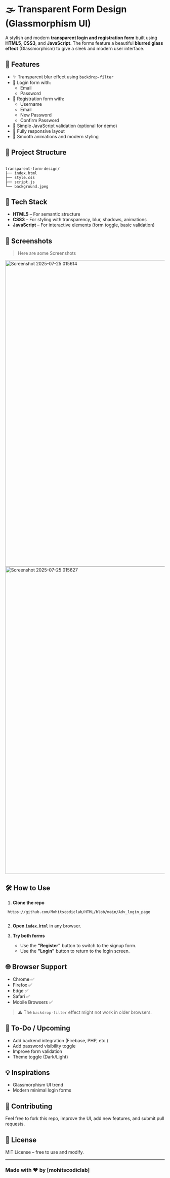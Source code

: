 # 🌫️ Transparent Form Design (Glassmorphism UI)

A stylish and modern **transparent login and registration form** built using **HTML5**, **CSS3**, and **JavaScript**. The forms feature a beautiful **blurred glass effect** (Glassmorphism) to give a sleek and modern user interface.

## 🚀 Features

- ✨ Transparent blur effect using `backdrop-filter`
- 🔐 Login form with:
  - Email
  - Password
- 📝 Registration form with:
  - Username
  - Email
  - New Password
  - Confirm Password
- 🧠 Simple JavaScript validation (optional for demo)
- 📱 Fully responsive layout
- 🎨 Smooth animations and modern styling

## 📂 Project Structure

```

transparent-form-design/
├── index.html
├── style.css
├── script.js
└── background.jpeg

````

## 🧪 Tech Stack

- **HTML5** – For semantic structure
- **CSS3** – For styling with transparency, blur, shadows, animations
- **JavaScript** – For interactive elements (form toggle, basic validation)

## 📸 Screenshots

> Here are some Screenshots
<img width="1898" height="964" alt="Screenshot 2025-07-25 015614" src="https://github.com/user-attachments/assets/ac69deff-657d-4b8f-94a1-dfcdaad8713d" />
<img width="1903" height="967" alt="Screenshot 2025-07-25 015627" src="https://github.com/user-attachments/assets/3bbb58e4-fdb7-493f-a44e-533f7ff24bef" />


## 🛠️ How to Use

1. **Clone the repo**
   
```
 https://github.com/Mohitscodiclab/HTML/blob/main/Adv_login_page
 
```

2. **Open `index.html`** in any browser.

3. **Try both forms**

   * Use the **"Register"** button to switch to the signup form.
   * Use the **"Login"** button to return to the login screen.

## 🌐 Browser Support

* Chrome ✅
* Firefox ✅
* Edge ✅
* Safari ✅
* Mobile Browsers ✅

> ⚠️ The `backdrop-filter` effect might not work in older browsers.

## 📌 To-Do / Upcoming

* Add backend integration (Firebase, PHP, etc.)
* Add password visibility toggle
* Improve form validation
* Theme toggle (Dark/Light)

## 💡 Inspirations

* Glassmorphism UI trend
* Modern minimal login forms

## 🤝 Contributing

Feel free to fork this repo, improve the UI, add new features, and submit pull requests.

## 📄 License

MIT License – free to use and modify.

---

### Made with ❤️ by \[mohitscodiclab]

```

